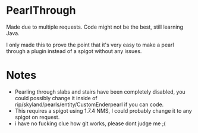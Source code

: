 # PearlThrough
Made due to multiple requests.
Code might not be the best, still learning Java.

I only made this to prove the point that it's very easy to make a pearl through a plugin instead of a spigot without any issues.

# Notes
* Pearling through slabs and stairs have been completely disabled, you could possibly change it inside of rip/skyland/pearls/entity/CustomEnderpearl if you can code.
* This requires a spigot using 1.7.4 NMS, I could probably change it to any spigot on request.
* i have no fucking clue how git works, please dont judge me ;(
